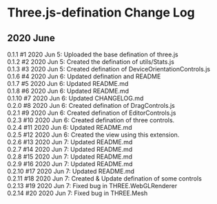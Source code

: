 # Three.js-defination Change Log
## 2020 June
0.1.1 #1 2020 Jun 5: Uploaded the base defination of three.js  
0.1.2 #2 2020 Jun 5: Created the defination of utils/Stats.js  
0.1.3 #3 2020 Jun 5: Created defination of DeviceOrientationControls.js  
0.1.6 #4 2020 Jun 6: Updated defination and README  
0.1.7 #5 2020 Jun 6: Updated README.md  
0.1.8 #6 2020 Jun 6: Updated README.md  
0.1.10 #7 2020 Jun 6: Updated CHANGELOG.md  
0.2.0 #8 2020 Jun 6: Created defination of DragControls.js  
0.2.1 #9 2020 Jun 6: Created defination of EditorControls.js  
0.2.3 #10 2020 Jun 6: Created defination of three controls.  
0.2.4 #11 2020 Jun 6: Updated README.md  
0.2.5 #12 2020 Jun 6: Created the view using this extension.  
0.2.6 #13 2020 Jun 7: Updated README.md  
0.2.7 #14 2020 Jun 7: Updated README.md  
0.2.8 #15 2020 Jun 7: Updated README.md  
0.2.9 #16 2020 Jun 7: Updated README.md  
0.2.10 #17 2020 Jun 7: Updated README.md  
0.2.11 #18 2020 Jun 7: Created & Update defination of some controls  
0.2.13 #19 2020 Jun 7: Fixed bug in THREE.WebGLRenderer  
0.2.14 #20 2020 Jun 7: Fixed bug in THREE.Mesh  

